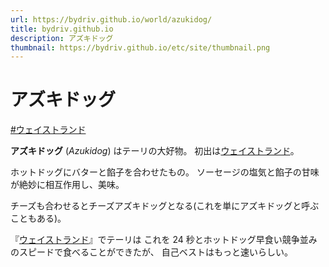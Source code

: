 ```yaml
---
url: https://bydriv.github.io/world/azukidog/
title: bydriv.github.io
description: アズキドッグ
thumbnail: https://bydriv.github.io/etc/site/thumbnail.png
---
```


# アズキドッグ

[#ウェイストランド](/literature/innocent-sense/wasteland)

**アズキドッグ** (*Azukidog*) はテーリの大好物。
初出は[ウェイストランド](/literature/innocent-sense/wasteland)。

ホットドッグにバターと餡子を合わせたもの。
ソーセージの塩気と餡子の甘味が絶妙に相互作用し、美味。

チーズも合わせるとチーズアズキドッグとなる(これを単にアズキドッグと呼ぶこともある)。

『[ウェイストランド](/literature/innocent-sense/wasteland)』でテーリは
これを 24 秒とホットドッグ早食い競争並みのスピードで食べることができたが、
自己ベストはもっと速いらしい。
